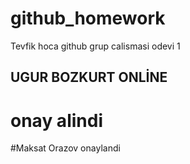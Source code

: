 # github_homework
Tevfik hoca github grup calismasi odevi 1
## UGUR BOZKURT ONLİNE ##
# onay alindi
#Maksat Orazov onaylandi
